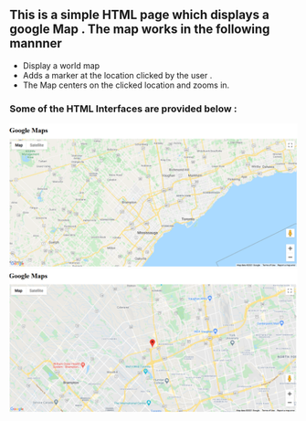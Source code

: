 ## This is a simple HTML page which displays a google Map . The map works in the following mannner

- Display a world map
- Adds a marker at the location clicked by the user . 
- The Map centers on the clicked location and zooms in.

### Some of the HTML Interfaces are provided below :

  ![Home Page](images/HomePage.png)
  ![Map With Marker](images/MapwithMarker.png)
